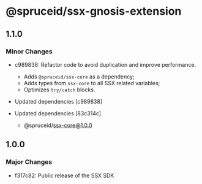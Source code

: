 # @spruceid/ssx-gnosis-extension

## 1.1.0

### Minor Changes

- c989838: Refactor code to avoid duplication and improve performance.
  - Adds `@spruceid/ssx-core` as a dependency;
  - Adds types from `ssx-core` to all SSX related variables;
  - Optimizes `try/catch` blocks.

- Updated dependencies [c989838]
- Updated dependencies [83c314c]
  - @spruceid/ssx-core@1.0.0

## 1.0.0

### Major Changes

- f317c82: Public release of the SSX SDK
